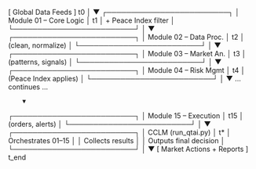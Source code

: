  [ Global Data Feeds ]   t0
        │
        ▼
┌─────────────────────────┐
│ Module 01 – Core Logic  │   t1
│ + Peace Index filter    │
└─────────────────────────┘
        │
        ▼
┌─────────────────────────┐
│ Module 02 – Data Proc.  │   t2
│ (clean, normalize)      │
└─────────────────────────┘
        │
        ▼
┌─────────────────────────┐
│ Module 03 – Market An.  │   t3
│ (patterns, signals)     │
└─────────────────────────┘
        │
        ▼
┌─────────────────────────┐
│ Module 04 – Risk Mgmt   │   t4
│ (Peace Index applies)   │
└─────────────────────────┘
        │
        ▼
      ... continues ...

        ▼
┌─────────────────────────┐
│ Module 15 – Execution   │   t15
│ (orders, alerts)        │
└─────────────────────────┘
        │
        ▼
┌─────────────────────────┐
│   CCLM (run_qtai.py)    │   t*
│ Orchestrates 01–15      │
│ Collects results        │
│ Outputs final decision  │
└─────────────────────────┘
        │
        ▼
[ Market Actions + Reports ]   t_end
